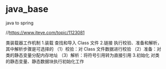 # java_base
java to spring

//https://www.iteye.com/topic/1123081

类装载器工作机制
1.装载
    查找和导入 Class 文件
2.链接
    执行校验、准备和解析，其中解析步骤是可选择的
    （1）校验：对 Class 文件数据进行校验
    （2）准备：对类的静态变量分配内存地址
    （3）解析：将符号引用转为直接引用
3.初始化
    对类的静态变量、静态数据块执行初始化工作


